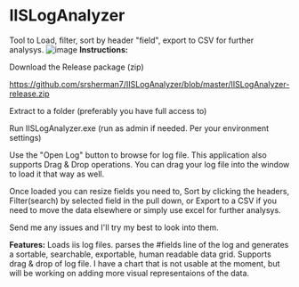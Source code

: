 # IISLogAnalyzer
Tool to Load, filter, sort by header "field", export to CSV for further analysys. 
![image](https://github.com/user-attachments/assets/d6644e90-1f9f-4578-85d8-0a310de9441d)
**Instructions:**

Download the Release package (zip)

https://github.com/srsherman7/IISLogAnalyzer/blob/master/IISLogAnalyzer-release.zip

Extract to a folder (preferably you have full access to)

Run IISLogAnalyzer.exe (run as admin if needed. Per your environment settings)

Use the "Open Log" button to browse for log file. This application also supports Drag & Drop operations. You can drag your log file into the window to load it that way as well.

Once loaded you can resize fields you need to, Sort by clicking the headers, Filter(search) by selected field in the pull down, or Export to a CSV if you need to move the data elsewhere or simply use excel for further analysys.

Send me any issues and I'll try my best to look into them.


**Features:**
Loads iis log files. parses the #fields line of the log and generates a sortable, searchable, exportable, human readable data grid. 
Supports drag & drop of log file. 
I have a chart that is not usable at the moment, but will be working on adding more visual representaions of the data.


